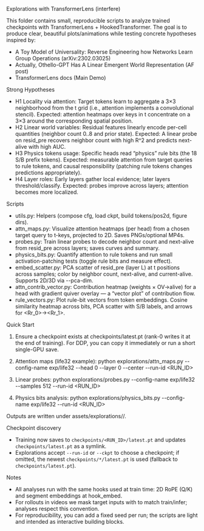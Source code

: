 Explorations with TransformerLens (interfere)

This folder contains small, reproducible scripts to analyze trained checkpoints with TransformerLens + HookedTransformer. The goal is to produce clear, beautiful plots/animations while testing concrete hypotheses inspired by:

- A Toy Model of Universality: Reverse Engineering how Networks Learn Group Operations (arXiv:2302.03025)
- Actually, Othello-GPT Has A Linear Emergent World Representation (AF post)
- TransformerLens docs (Main Demo)

Strong Hypotheses

- H1 Locality via attention: Target tokens learn to aggregate a 3×3 neighborhood from the t grid (i.e., attention implements a convolutional stencil). Expected: attention heatmaps over keys in t concentrate on a 3×3 around the corresponding spatial position.
- H2 Linear world variables: Residual features linearly encode per-cell quantities (neighbor count 0..8 and prior state). Expected: A linear probe on resid_pre recovers neighbor count with high R^2 and predicts next-alive with high AUC.
- H3 Physics tokens usage: Specific heads read “physics” rule bits (the 18 S/B prefix tokens). Expected: measurable attention from target queries to rule tokens, and causal responsibility (patching rule tokens changes predictions appropriately).
- H4 Layer roles: Early layers gather local evidence; later layers threshold/classify. Expected: probes improve across layers; attention becomes more localized.

Scripts

- utils.py: Helpers (compose cfg, load ckpt, build tokens/pos2d, figure dirs).
- attn_maps.py: Visualize attention heatmaps (per head) from a chosen target query to t-keys, projected to 2D. Saves PNGs/optional MP4s.
- probes.py: Train linear probes to decode neighbor count and next-alive from resid_pre across layers; saves curves and summary.
- physics_bits.py: Quantify attention to rule tokens and run small activation-patching tests (toggle rule bits and measure effect).
- embed_scatter.py: PCA scatter of resid_pre (layer L) at t positions across samples; color by neighbor count, next-alive, and current-alive. Supports 2D/3D via --pca-dim.
- attn_contrib_vector.py: Contribution heatmap (weights × OV→alive) for a head with gradient quiver overlay — a “vector plot” of contribution flow.
- rule_vectors.py: Plot rule-bit vectors from token embeddings. Cosine similarity heatmap across bits, PCA scatter with S/B labels, and arrows for <Rr_0>→<Rr_1>.

Quick Start

1) Ensure a checkpoint exists at checkpoints/latest.pt (rank-0 writes it at the end of training). For DDP, you can copy it immediately or run a short single-GPU save.

2) Attention maps (life32 example):
   python explorations/attn_maps.py --config-name exp/life32 --head 0 --layer 0 --center --run-id <RUN_ID>

3) Linear probes:
   python explorations/probes.py --config-name exp/life32 --samples 512 --run-id <RUN_ID>

4) Physics bits analysis:
   python explorations/physics_bits.py --config-name exp/life32 --run-id <RUN_ID>

Outputs are written under assets/explorations/<timestamp>/.

Checkpoint discovery
- Training now saves to `checkpoints/<RUN_ID>/latest.pt` and updates `checkpoints/latest.pt` as a symlink.
- Explorations accept `--run-id` or `--ckpt` to choose a checkpoint; if omitted, the newest `checkpoints/*/latest.pt` is used (fallback to `checkpoints/latest.pt`).

Notes

- All analyses run with the same hooks used at train time: 2D RoPE (Q/K) and segment embeddings at hook_embed.
- For rollouts in videos we mask target inputs with <MASK> to match train/infer; analyses respect this convention.
- For reproducibility, you can add a fixed seed per run; the scripts are light and intended as interactive building blocks.
